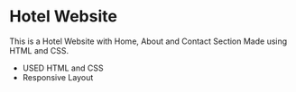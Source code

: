 # Hotel Website 

This is a Hotel Website with Home, About and Contact Section Made using HTML and CSS.

- USED HTML and CSS
- Responsive Layout 
